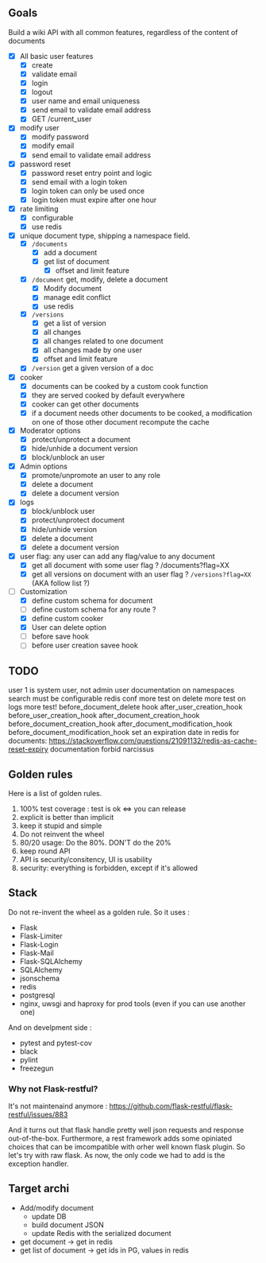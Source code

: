 ## Goals

Build a wiki API with all common features, regardless of the content of documents

* [x] All basic user features
  * [x] create
  * [x] validate email
  * [x] login
  * [x] logout
  * [x] user name and email uniqueness
  * [x] send email to validate email address
  * [x] GET /current_user
* [x] modify user
  * [x] modify password
  * [x] modify email
  * [x] send email to validate email address
* [x] password reset
  * [x] password reset entry point and logic
  * [x] send email with a login token
  * [x] login token can only be used once
  * [x] login token must expire after one hour
* [x] rate limiting
  * [x] configurable
  * [x] use redis
* [x] unique document type, shipping a namespace field.
  * [x] `/documents`
    * [x] add a document
    * [x] get list of document
      * [x] offset and limit feature
  * [x] `/document` get, modify, delete a document
    * [x] Modify document
    * [x] manage edit conflict
    * [x] use redis
  * [x] `/versions`
    * [x] get a list of version
    * [x] all changes
    * [x] all changes related to one document
    * [x] all changes made by one user
    * [x] offset and limit feature
  * [x] `/version` get a given version of a doc
* [x] cooker
  * [x] documents can be cooked by a custom cook function
  * [x] they are served cooked by default everywhere
  * [x] cooker can get other documents
  * [x] if a document needs other documents to be cooked, a modification on one of those other document recompute the cache
* [x] Moderator options
  * [x] protect/unprotect a document
  * [x] hide/unhide a document version
  * [x] block/unblock an user
* [x] Admin options
  * [x] promote/unpromote an user to any role
  * [x] delete a document
  * [x] delete a document version
* [x] logs
  * [x] block/unblock user
  * [x] protect/unprotect document
  * [x] hide/unhide version
  * [x] delete a document
  * [x] delete a document version
* [x] user flag: any user can add any flag/value to any document
  * [x] get all document with some user flag ? /documents?flag=XX
  * [x] get all versions on document with an user flag ? `/versions?flag=XX` (AKA follow list ?)
* [ ] Customization
  * [x] define custom schema for document
  * [ ] define custom schema for any route ?
  * [x] define custom cooker
  * [x] User can delete option
  * [ ] before save hook
  * [ ] before user creation savee hook

## TODO

user 1 is system user, not admin user
documentation on namespaces
search must be configurable
redis conf
more test on delete
more test on logs
more test!
before_document_delete hook
after_user_creation_hook
before_user_creation_hook
after_document_creation_hook
before_document_creation_hook
after_document_modification_hook
before_document_modification_hook
set an expiration date in redis for documents: https://stackoverflow.com/questions/21091132/redis-as-cache-reset-expiry
documentation
forbid narcissus



## Golden rules

Here is a list of golden rules.

1. 100% test coverage : test is ok <=> you can release
2. explicit is better than implicit
3. keep it stupid and simple
4. Do not reinvent the wheel
5. 80/20 usage: Do the 80%. DON'T do the 20%
6. keep round API
7. API is security/consitency, UI is usability
8. security: everything is forbidden, except if it's allowed

## Stack

Do not re-invent the wheel as a golden rule. So it uses : 

* Flask
* Flask-Limiter
* Flask-Login
* Flask-Mail
* Flask-SQLAlchemy
* SQLAlchemy
* jsonschema
* redis
* postgresql
* nginx, uwsgi and haproxy for prod tools (even if you can use another one)

And on develpment side :

* pytest and pytest-cov
* black
* pylint
* freezegun

### Why not Flask-restful?

It's not maintenaind anymore : https://github.com/flask-restful/flask-restful/issues/883

And it turns out that flask handle pretty well json requests and response out-of-the-box. Furthermore, a rest framework adds some opiniated choices that can be imcompatible with orher well known flask plugin. So let's try with raw flask. As now, the only code we had to add is the exception handler.


## Target archi 

* Add/modify document
  * update DB
  * build document JSON
  * update Redis with the serialized document
* get document -> get in redis
* get list of document -> get ids in PG, values in redis
